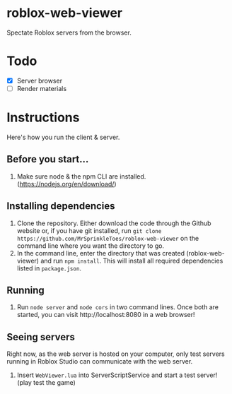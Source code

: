 # roblox-web-viewer
Spectate Roblox servers from the browser.

# Todo
- [x] Server browser
- [ ] Render materials

# Instructions
Here's how you run the client & server.

## Before you start...
1. Make sure node & the npm CLI are installed. (https://nodejs.org/en/download/)

## Installing dependencies
1. Clone the repository. Either download the code through the Github website or, if you have git installed, run `git clone https://github.com/MrSprinkleToes/roblox-web-viewer` on the command line where you want the directory to go.
2. In the command line, enter the directory that was created (roblox-web-viewer) and run `npm install`. This will install all required dependencies listed in `package.json`.

## Running
1. Run `node server` and `node cors` in two command lines. Once both are started, you can visit http://localhost:8080 in a web browser!

## Seeing servers
Right now, as the web server is hosted on your computer, only test servers running in Roblox Studio can communicate with the web server.
1. Insert `WebViewer.lua` into ServerScriptService and start a test server! (play test the game)
